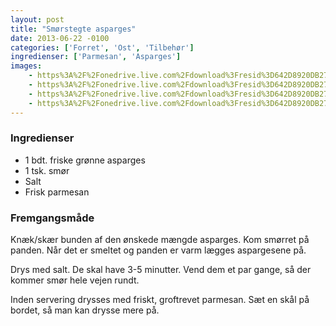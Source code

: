 ```yaml
---
layout: post
title: "Smørstegte asparges"
date: 2013-06-22 -0100
categories: ['Forret', 'Ost', 'Tilbehør']
ingredienser: ['Parmesan', 'Asparges']
images:
    - https%3A%2F%2Fonedrive.live.com%2Fdownload%3Fresid%3D642D8920DB2784EE!125984
    - https%3A%2F%2Fonedrive.live.com%2Fdownload%3Fresid%3D642D8920DB2784EE!125983
    - https%3A%2F%2Fonedrive.live.com%2Fdownload%3Fresid%3D642D8920DB2784EE!125986
    - https%3A%2F%2Fonedrive.live.com%2Fdownload%3Fresid%3D642D8920DB2784EE!125985
---
```

### Ingredienser
-   1 bdt. friske grønne asparges
-   1 tsk. smør
-   Salt
-   Frisk parmesan

### Fremgangsmåde
Knæk/skær bunden af den ønskede mængde asparges. Kom smørret på panden. Når det er smeltet og panden er varm lægges aspargesene på.

Drys med salt. De skal have 3-5 minutter. Vend dem et par gange, så der kommer smør hele vejen rundt.

Inden servering drysses med friskt, groftrevet parmesan. Sæt en skål på bordet, så man kan drysse mere på.
